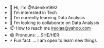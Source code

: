 - 👋 Hi, I’m @Adenike1992
- 👀 I’m interested in Tech
- 🌱 I’m currently learning Data Analysis
- 💞️ I’m looking to collaborate on Data Analysis
- 📫 How to reach me ireolaa@yahoo.com
- 😄 Pronouns: ...SHE/HER
- ⚡ Fun fact: ... I am open to learn new things

<!---
Adenike1992/Adenike1992 is a ✨ special ✨ repository because its `README.md` (this file) appears on your GitHub profile.
You can click the Preview link to take a look at your changes.
--->
